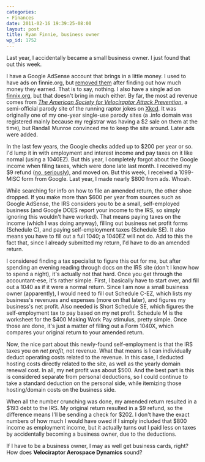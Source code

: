```yaml
---
categories:
- Finances
date: 2011-02-16 19:39:25-08:00
layout: post
title: Ryan Finnie, business owner
wp_id: 1752
---
```

Last year, I accidentally became a small business owner. I just found that out this week.

I have a Google AdSense account that brings in a little money. I used to have ads on finnie.org, but [removed them](https://www.finnie.org/2010/07/23/ads-begone/) after finding out how much money they earned. That is to say, nothing. I also have a single ad on [finnix.org](https://www.finnix.org/), but that doesn't bring in much either. By far, the most ad revenue comes from [_The American Society for Velociraptor Attack Prevention_](http://www.velociraptors.info), a semi-official parody site of the running raptor jokes on [Xkcd](http://www.xkcd.com/). It was originally one of my one-year single-use parody sites (a .info domain was registered mainly because my registrar was having a $2 sale on them at the time), but Randall Munroe convinced me to keep the site around. Later ads were added.

In the last few years, the Google checks added up to $200 per year or so. I'd lump it in with employment and interest income and pay taxes on it like normal (using a 1040EZ). But this year, I completely forgot about the Google income when filing taxes, which were done late last month. I received my $9 refund ([no, seriously](https://www.finnie.org/2009/10/16/mission-accomplished/)), and moved on. But this week, I received a 1099-MISC form from Google. Last year, I made nearly $800 from ads. Whoah.

While searching for info on how to file an amended return, the other shoe dropped. If you make more than $600 per year from sources such as Google AdSense, the IRS considers you to be a small, self-employed business (and Google DOES report your income to the IRS, so simply ignoring this wouldn't have worked). That means paying taxes on the income (which I was doing anyway), filling out business net profit forms (Schedule C), and paying self-employment taxes (Schedule SE). It also means you have to fill out a full 1040; a 1040EZ will not do. Add to this the fact that, since I already submitted my return, I'd have to do an amended return.

I considered finding a tax specialist to figure this out for me, but after spending an evening reading through docs on the IRS site (don't I know how to spend a night), it's actually not that hard. Once you get through the accountant-ese, it's rather simple. First, I basically have to start over, and fill out a 1040 as if it were a normal return. Since I am now a small business owner (apparently), I would need to fill out Schedule C-EZ, which lists my business's revenues and expenses (more on that later), and figures my business's net profit. Also needed is Short Schedule SE, which figures the self-employment tax to pay based on my net profit. Schedule M is the worksheet for the $400 Making Work Pay stimulus, pretty simple. Once those are done, it's just a matter of filling out a Form 1040X, which compares your original return to your amended return.

Now, the nice part about this newly-found self-employment is that the IRS taxes you on _net profit_, not revenue. What that means is I can individually deduct operating costs related to the revenue. In this case, I deducted hosting costs directly related to the site, as well as the yearly domain renewal cost. In all, my net profit was about $500. And the best part is this is considered separate from personal deductions, so I could continue to take a standard deduction on the personal side, while itemizing those hosting/domain costs on the business side.

When all the number crunching was done, my amended return resulted in a $193 debt to the IRS. My original return resulted in a $9 refund, so the difference means I'll be sending a check for $202. I don't have the exact numbers of how much I would have owed if I simply included that $800 income as employment income, but it actually turns out I paid less on taxes by accidentally becoming a business owner, due to the deductions.

If I have to be a business owner, I may as well get business cards, right? How does **Velociraptor Aerospace Dynamics** sound?
